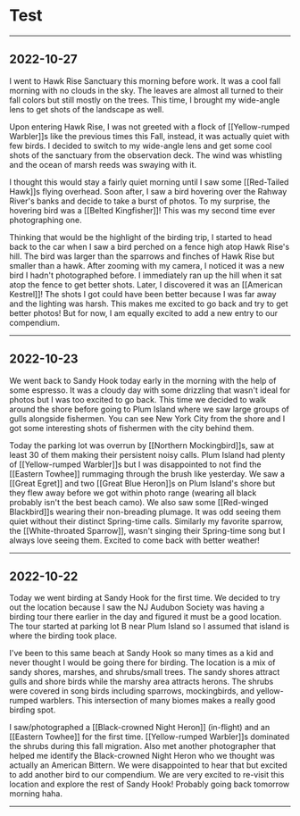 # Test
---------------------------------------------------------------

## 2022-10-27

I went to Hawk Rise Sanctuary this morning before work. It was a cool fall morning with no clouds in the sky. The leaves are almost all turned to their fall colors but still mostly on the trees. This time, I brought my wide-angle lens to get shots of the landscape as well.

Upon entering Hawk Rise, I was not greeted with a flock of [[Yellow-rumped Warbler]]s like the previous times this Fall, instead, it was actually quiet with few birds. I decided to switch to my wide-angle lens and get some cool shots of the sanctuary from the observation deck. The wind was whistling and the ocean of marsh reeds was swaying with it.

I thought this would stay a fairly quiet morning until I saw some [[Red-Tailed Hawk]]s flying overhead. Soon after, I saw a bird hovering over the Rahway River's banks and decide to take a burst of photos. To my surprise, the hovering bird was a [[Belted Kingfisher]]! This was my second time ever photographing one.

Thinking that would be the highlight of the birding trip, I started to head back to the car when I saw a bird perched on a fence high atop Hawk Rise's hill. The bird was larger than the sparrows and finches of Hawk Rise but smaller than a hawk. After zooming with my camera, I noticed it was a new bird I hadn't photographed before. I immediately ran up the hill when it sat atop the fence to get better shots. Later, I discovered it was an [[American Kestrel]]! The shots I got could have been better because I was far away and the lighting was harsh. This makes me excited to go back and try to get better photos! But for now, I am equally excited to add a new entry to our compendium.

---------------------------------------------------------------

## 2022-10-23

We went back to Sandy Hook today early in the morning with the help of some espresso. It was a cloudy day with some drizzling that wasn't ideal for photos but I was too excited to go back. This time we decided to walk around the shore before going to Plum Island where we saw large groups of gulls alongside fishermen. You can see New York City from the shore and I got some interesting shots of fishermen with the city behind them.

Today the parking lot was overrun by [[Northern Mockingbird]]s, saw at least 30 of them making their persistent noisy calls. Plum Island had plenty of [[Yellow-rumped Warbler]]s but I was disappointed to not find the [[Eastern Towhee]] rummaging through the brush like yesterday. We saw a [[Great Egret]] and two [[Great Blue Heron]]s on Plum Island's shore but they flew away before we got within photo range (wearing all black probably isn't the best beach camo). We also saw some [[Red-winged Blackbird]]s wearing their non-breading plumage. It was odd seeing them quiet without their distinct Spring-time calls. Similarly my favorite sparrow, the [[White-throated Sparrow]], wasn't singing their Spring-time song but I always love seeing them. Excited to come back with better weather!


---------------------------------------------------------------

## 2022-10-22

Today we went birding at Sandy Hook for the first time. We decided to try out the location because I saw the NJ Audubon Society was having a birding tour there earlier in the day and figured it must be a good location. The tour started at parking lot B near Plum Island so I assumed that island is where the birding took place. 

I've been to this same beach at Sandy Hook so many times as a kid and never thought I would be going there for birding. The location is a mix of sandy shores, marshes, and shrubs/small trees. The sandy shores attract gulls and shore birds while the marshy area attracts herons. The shrubs were covered in song birds including sparrows, mockingbirds, and yellow-rumped warblers. This intersection of many biomes makes a really good birding spot. 

I saw/photographed a [[Black-crowned Night Heron]] (in-flight) and an [[Eastern Towhee]] for the first time. [[Yellow-rumped Warbler]]s dominated the shrubs during this fall migration. Also met another photographer that helped me identify the Black-crowned Night Heron who we thought was actually an American Bittern. We were disappointed to hear that but excited to add another bird to our compendium. We are very excited to re-visit this location and explore the rest of Sandy Hook! Probably going back tomorrow morning haha.

---------------------------------------------------------------

